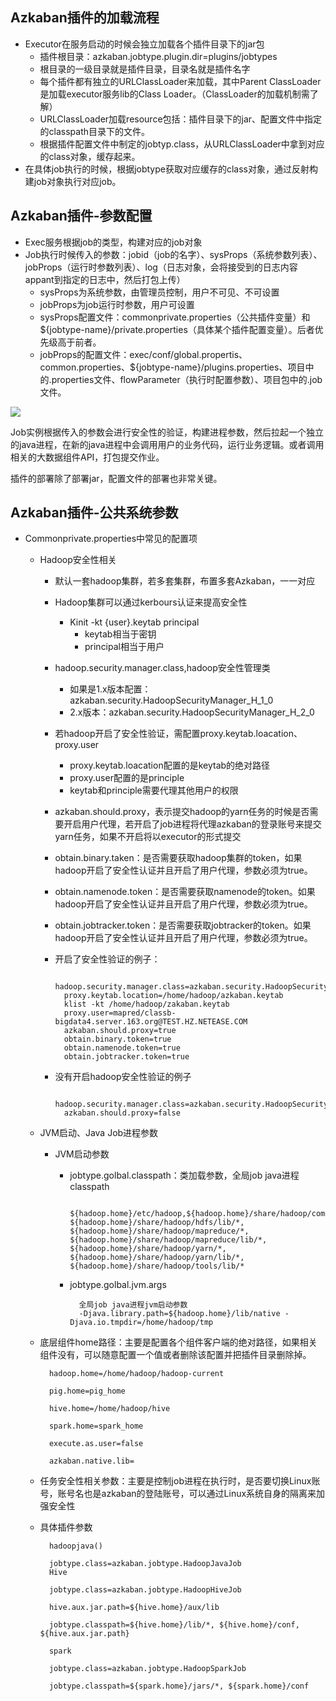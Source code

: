 ## Azkaban插件的加载流程

- Executor在服务启动的时候会独立加载各个插件目录下的jar包
	- 插件根目录：azkaban.jobtype.plugin.dir=plugins/jobtypes
	- 根目录的一级目录就是插件目录，目录名就是插件名字
	- 每个插件都有独立的URLClassLoader来加载，其中Parent ClassLoader是加载executor服务lib的Class Loader。（ClassLoader的加载机制需了解）
	- URLClassLoader加载resource包括：插件目录下的jar、配置文件中指定的classpath目录下的文件。
	- 根据插件配置文件中制定的jobtyp.class，从URLClassLoader中拿到对应的class对象，缓存起来。
- 在具体job执行的时候，根据jobtype获取对应缓存的class对象，通过反射构建job对象执行对应job。

## Azkaban插件-参数配置

- Exec服务根据job的类型，构建对应的job对象
- Job执行时候传入的参数：jobid（job的名字）、sysProps（系统参数列表）、jobProps（运行时参数列表）、log（日志对象，会将接受到的日志内容appant到指定的日志中，然后打包上传）
	- sysProps为系统参数，由管理员控制，用户不可见、不可设置
	- jobProps为job运行时参数，用户可设置
	- sysProps配置文件：commonprivate.properties（公共插件变量）和${jobtype-name}/private.properties（具体某个插件配置变量）。后者优先级高于前者。
	- jobProps的配置文件：exec/conf/global.propertis、common.properties、${jobtype-name}/plugins.properties、项目中的.properties文件、flowParameter（执行时配置参数）、项目包中的.job文件。
	
![](https://i.imgur.com/UirtOyS.png)

Job实例根据传入的参数会进行安全性的验证，构建进程参数，然后拉起一个独立的java进程，在新的java进程中会调用用户的业务代码，运行业务逻辑。或者调用相关的大数据组件API，打包提交作业。

插件的部署除了部署jar，配置文件的部署也非常关键。

## Azkaban插件-公共系统参数
- Commonprivate.properties中常见的配置项
	- Hadoop安全性相关
		- 默认一套hadoop集群，若多套集群，布置多套Azkaban，一一对应
		- Hadoop集群可以通过kerbours认证来提高安全性
			- Kinit -kt {user}.keytab principal
				- keytab相当于密钥
				- principal相当于用户
		- hadoop.security.manager.class,hadoop安全性管理类
			- 如果是1.x版本配置：azkaban.security.HadoopSecurityManager_H_1_0
			- 2.x版本：azkaban.security.HadoopSecurityManager_H_2_0
		- 若hadoop开启了安全性验证，需配置proxy.keytab.loacation、proxy.user
			- proxy.keytab.loacation配置的是keytab的绝对路径
			- proxy.user配置的是principle
			- keytab和principle需要代理其他用户的权限
		- azkaban.should.proxy，表示提交hadoop的yarn任务的时候是否需要开启用户代理，若开启了job进程将代理azkaban的登录账号来提交yarn任务，如果不开启将以executor的形式提交
		- obtain.binary.taken：是否需要获取hadoop集群的token，如果hadoop开启了安全性认证并且开启了用户代理，参数必须为true。
		- obtain.namenode.token：是否需要获取namenode的token。如果hadoop开启了安全性认证并且开启了用户代理，参数必须为true。
		- obtain.jobtracker.token：是否需要获取jobtracker的token。如果hadoop开启了安全性认证并且开启了用户代理，参数必须为true。
		- 开启了安全性验证的例子：

				hadoop.security.manager.class=azkaban.security.HadoopSecurityManager_H_2_0
				proxy.keytab.location=/home/hadoop/azkaban.keytab
				klist -kt /home/hadoop/zakaban.keytab
				proxy.user=mapred/classb-bigdata4.server.163.org@TEST.HZ.NETEASE.COM
				azkaban.should.proxy=true
				obtain.binary.token=true
				obtain.namenode.token=true
				obtain.jobtracker.token=true
		- 没有开启hadoop安全性验证的例子
		
				hadoop.security.manager.class=azkaban.security.HadoopSecurityManager_H_2_0
				azkaban.should.proxy=false
	- JVM启动、Java Job进程参数
		- JVM启动参数
			- jobtype.golbal.classpath：类加载参数，全局job java进程classpath
					
					${hadoop.home}/etc/hadoop,${hadoop.home}/share/hadoop/common/*,${hadoop.home}/share/hadoop/common/lib/*,${hadoop.home}/share/hadoop/hdfs/*, ${hadoop.home}/share/hadoop/hdfs/lib/*, ${hadoop.home}/share/hadoop/mapreduce/*, ${hadoop.home}/share/hadoop/mapreduce/lib/*, ${hadoop.home}/share/hadoop/yarn/*, ${hadoop.home}/share/hadoop/yarn/lib/*, ${hadoop.home}/share/hadoop/tools/lib/*
			- jobtype.golbal.jvm.args
					
					全局job java进程jvm启动参数
					-Djava.library.path=${hadoop.home}/lib/native -Djava.io.tmpdir=/home/hadoop/tmp
	- 底层组件home路径：主要是配置各个组件客户端的绝对路径，如果相关组件没有，可以随意配置一个值或者删除该配置并把插件目录删除掉。
		
			hadoop.home=/home/hadoop/hadoop-current
			
			pig.home=pig_home
			
			hive.home=/home/hadoop/hive
			
			spark.home=spark_home
			
			execute.as.user=false
			
			azkaban.native.lib=

	- 任务安全性相关参数：主要是控制job进程在执行时，是否要切换Linux账号，账号名也是azkaban的登陆账号，可以通过Linux系统自身的隔离来加强安全性

	- 具体插件参数
	
			hadoopjava()
			
			jobtype.class=azkaban.jobtype.HadoopJavaJob
			Hive
			
			jobtype.class=azkaban.jobtype.HadoopHiveJob
			
			hive.aux.jar.path=${hive.home}/aux/lib
			
			jobtype.classpath=${hive.home}/lib/*, ${hive.home}/conf, ${hive.aux.jar.path}
			
			spark
			
			jobtype.class=azkaban.jobtype.HadoopSparkJob
			
			jobtype.classpath=${spark.home}/jars/*, ${spark.home}/conf

